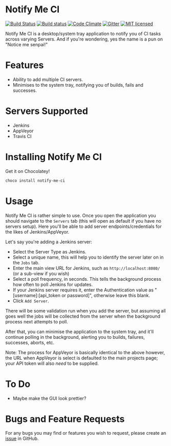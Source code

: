 Notify Me CI
============

[![Build Status](https://travis-ci.org/Badgerati/NotifyMeCI.svg?branch=master)](https://travis-ci.org/Badgerati/NotifyMeCI)
[![Build status](https://ci.appveyor.com/api/projects/status/xhjm5ra3ai0yf0ft?svg=true)](https://ci.appveyor.com/project/Badgerati/notifymeci)
[![Code Climate](https://codeclimate.com/github/Badgerati/NotifyMeCI/badges/gpa.svg)](https://codeclimate.com/github/Badgerati/NotifyMeCI)
[![Gitter](https://badges.gitter.im/Badgerati/NotifyMeCI.svg)](https://gitter.im/Badgerati/NotifyMeCI?utm_source=badge&utm_medium=badge&utm_campaign=pr-badge)
[![MIT licensed](https://img.shields.io/badge/license-MIT-blue.svg)](https://raw.githubusercontent.com/Badgerati/NotifyMeCI/master/LICENSE.txt)

Notify Me CI is a desktop/system tray application to notify you of CI tasks across varying Servers. And if you're wondering, yes the name is a pun on "Notice me senpai!"

Features
========

* Ability to add multiple CI servers.
* Minimises to the system tray, notifying you of builds, fails and successes.

Servers Supported
=================

* Jenkins
* AppVeyor
* Travis CI

Installing Notify Me CI
=======================

Get it on Chocolatey!

```bash
choco install notify-me-ci
```

Usage
=====

Notify Me CI is rather simple to use. Once you open the application you should navigate to the `Servers` tab (this will open as default if you have no servers setup). Here you'll be able to add server endpoints/credentials for the likes of Jenkins/AppVeyor.

Let's say you're adding a Jenkins server:

* Select the Server Type as Jenkins.
* Select a unique name, this will help you to identify the server later on in the `Jobs` tab.
* Enter the main view URL for Jenkins, such as `http://localhost:8080/` (or a sub-view if you wish)
* Select a poll frequency, in seconds. This tells the background process how often to poll Jenkins for updates.
* If your Jenkins server requires it, enter the Authentication value as "[username]:[api_token or password]", otherwise leave this blank.
* Click `Add Server`.

There will be some validation run when you add the server, but assuming all goes well the jobs will be collected from the server when the background process next attempts to poll.

After that, you can minimise the application to the system tray, and it'll continue polling in the background, alerting you to builds, failures, successes, aborts, etc.

Note: The process for AppVeyor is basically identical to the above however, the URL when AppVeyor is select is defaulted to the main projects page; your API token will also *need* to be supplied.

To Do
=====

* Maybe make the GUI look prettier?

Bugs and Feature Requests
=========================

For any bugs you may find or features you wish to request, please create an [issue](https://github.com/Badgerati/NotifyMeCI/issues "Issues") in GitHub.
